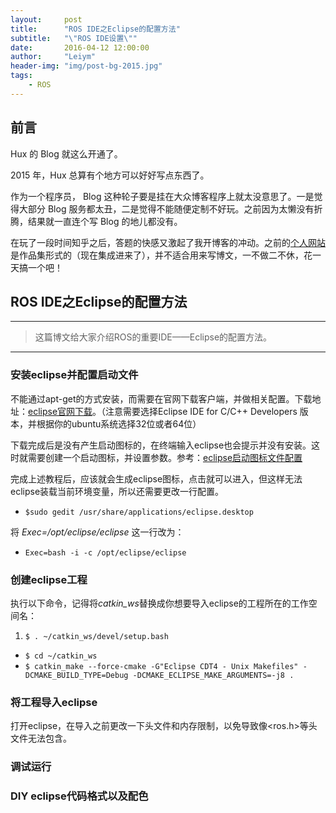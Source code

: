 ```yaml
---
layout:     post
title:      "ROS IDE之Eclipse的配置方法"
subtitle:   "\"ROS IDE设置\""
date:       2016-04-12 12:00:00
author:     "Leiym"
header-img: "img/post-bg-2015.jpg"
tags:
    - ROS
---
```


## 前言

Hux 的 Blog 就这么开通了。

2015 年，Hux 总算有个地方可以好好写点东西了。

作为一个程序员， Blog 这种轮子要是挂在大众博客程序上就太没意思了。一是觉得大部分 Blog 服务都太丑，二是觉得不能随便定制不好玩。之前因为太懒没有折腾，结果就一直连个写 Blog 的地儿都没有。

在玩了一段时间知乎之后，答题的快感又激起了我开博客的冲动。之前的[个人网站](http://huangxuan.me/portfolio)是作品集形式的（现在集成进来了），并不适合用来写博文，一不做二不休，花一天搞一个吧！

## ROS IDE之Eclipse的配置方法
***
> 这篇博文给大家介绍ROS的重要IDE——Eclipse的配置方法。

***
### 安装eclipse并配置启动文件

不能通过apt-get的方式安装，而需要在官网下载客户端，并做相关配置。下载地址：[eclipse官网下载](http://www.eclipse.org/downloads/packages/eclipse-ide-cc-developers/mars2)。（注意需要选择Eclipse IDE for C/C++ Developers 版本，并根据你的ubuntu系统选择32位或者64位）

下载完成后是没有产生启动图标的，在终端输入eclipse也会提示并没有安装。这时就需要创建一个启动图标，并设置参数。参考：[eclipse启动图标文件配置](http://www.blogs.digitalworlds.net/softwarenotes/?p=54)

完成上述教程后，应该就会生成eclipse图标，点击就可以进入，但这样无法eclipse装载当前环境变量，所以还需要更改一行配置。

- `$sudo gedit /usr/share/applications/eclipse.desktop`

将 *Exec=/opt/eclipse/eclipse* 这一行改为：

- `Exec=bash -i -c /opt/eclipse/eclipse`


### 创建eclipse工程

执行以下命令，记得将*catkin_ws*替换成你想要导入eclipse的工程所在的工作空间名：
1. `$ . ~/catkin_ws/devel/setup.bash`
- `$ cd ~/catkin_ws`
- `$ catkin_make --force-cmake -G"Eclipse CDT4 - Unix Makefiles" -DCMAKE_BUILD_TYPE=Debug -DCMAKE_ECLIPSE_MAKE_ARGUMENTS=-j8 .`

### 将工程导入eclipse

打开eclipse，在导入之前更改一下头文件和内存限制，以免导致像<ros.h>等头文件无法包含。

### 调试运行

### DIY eclipse代码格式以及配色
